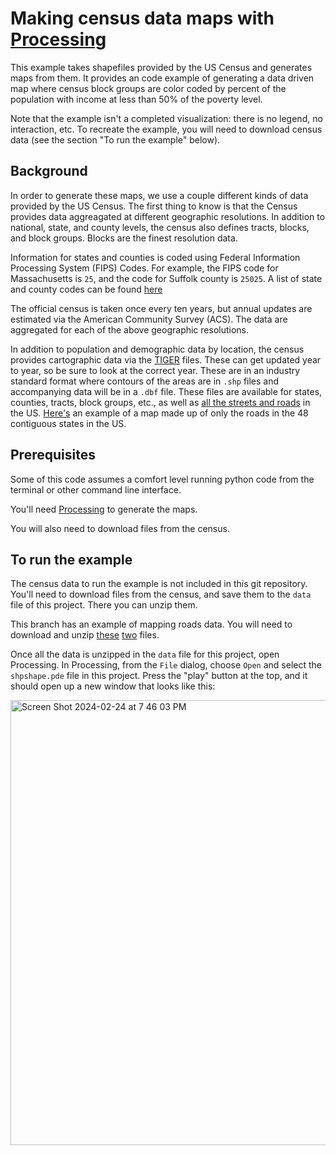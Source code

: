 # Making census data maps with [Processing](https://processing.org/)

This example takes shapefiles provided by the US Census and generates maps from them. It provides an code example of generating a data driven map where census block groups are color coded by percent of the population with income at less than 50% of the poverty level. 

Note that the example isn't a completed visualization: there is no legend, no interaction, etc. To recreate the example, you will need to download census data (see the section "To run the example" below). 

## Background
In order to generate these maps, we use a couple different kinds of data provided by the US Census. The first thing to know is that the Census provides data aggreagated at different geographic resolutions. In addition to national, state, and county levels, the census also defines tracts, blocks, and block groups. Blocks are the finest resolution data. 

Information for states and counties is coded using Federal Information Processing System (FIPS) Codes. For example, the FIPS code for Massachusetts is `25`, and the code for Suffolk county is `25025`. A list of state and county codes can be found [here](https://transition.fcc.gov/oet/info/maps/census/fips/fips.txt)

The official census is taken once every ten years, but annual updates are estimated via the American Community Survey (ACS). The data are aggregated for each of the above geographic resolutions. 

In addition to population and demographic data by location, the census provides cartographic data via the [TIGER](https://www2.census.gov/geo/tiger/TIGER2023/) files. These can get updated year to year, so be sure to look at the correct year. These are in an industry standard format where contours of the areas are in `.shp` files and accompanying data will be in a `.dbf` file. These files are available for states, counties, tracts, block groups, etc., as well as [all the streets and roads](https://www2.census.gov/geo/tiger/TIGER2023/ROADS/) in the US. [Here's](https://benfry.com/allstreets/) an example of a map made up of only the roads in the 48 contiguous states in the US. 


## Prerequisites
Some of this code assumes a comfort level running python code from the terminal or other command line interface. 

You'll need [Processing](https://processing.org/download/) to generate the maps. 

You will also need to download files from the census. 

## To run the example

The census data to run the example is not included in this git repository. You'll need to download files from the census, and save them to the `data` file of this project. There you can unzip them. 

This branch has an example of mapping roads data. You will need to download and unzip [these](https://www2.census.gov/geo/tiger/TIGER2021/ROADS/tl_2021_33017_roads.zip) [two](https://www2.census.gov/geo/tiger/TIGER2021/ROADS/tl_2021_33015_roads.zip) files. 


Once all the data is unzipped in the `data` file for this project, open Processing. In Processing, from the `File` dialog, choose `Open` and select the `shpshape.pde` file in this project. Press the "play" button at the top, and it should open up a new window that looks like this: 

<img width="712" alt="Screen Shot 2024-02-24 at 7 46 03 PM" src="https://github.com/mls2000/shpshape/assets/146397277/de1ec6a9-6344-4bdd-915e-f9c854473214">
